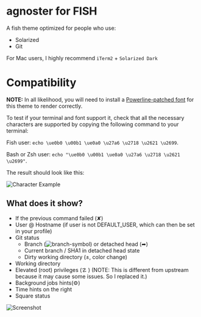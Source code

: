 # agnoster for FISH

A fish theme optimized for people who use:

- Solarized
- Git

For Mac users, I highly recommend `iTerm2` + `Solarized Dark`

# Compatibility

**NOTE:** In all likelihood, you will need to install a [Powerline-patched font](https://github.com/Lokaltog/powerline-fonts) for this theme to render correctly.

To test if your terminal and font support it, check that all the necessary characters are supported by copying the following command to your terminal: 

Fish user:
`echo \ue0b0 \u00b1 \ue0a0 \u27a6 \u2718 \u2621 \u2699`.

Bash or Zsh user:
`echo "\ue0b0 \u00b1 \ue0a0 \u27a6 \u2718 \u2621 \u2699"`.

The result should look like this:

![Character Example](https://gist.githubusercontent.com/Gabirel/df85f42bbf992ff40335eac07cdf09bf/raw/fbeea64d843bd5a8ce124220c23582b844bec90e/character-example.png)

## What does it show?

- If the previous command failed (✘)
- User @ Hostname (if user is not DEFAULT_USER, which can then be set in your profile)
- Git status
  - Branch (![branch-symbol](https://gist.githubusercontent.com/Gabirel/df85f42bbf992ff40335eac07cdf09bf/raw/c0b869c634a1fe5aff7f4794f5ba1af126a96111/branch-symbol.png)) or detached head (➦)
  - Current branch / SHA1 in detached head state
  - Dirty working directory (±, color change)
- Working directory
- Elevated (root) privileges (☡ )
    (NOTE: This is different from upstream because it may cause some issues. So I replaced it.)
- Background jobs hints(⚙)
- Time hints on the right
- Square status

![Screenshot](https://gist.githubusercontent.com/agnoster/3712874/raw/screenshot.png)
